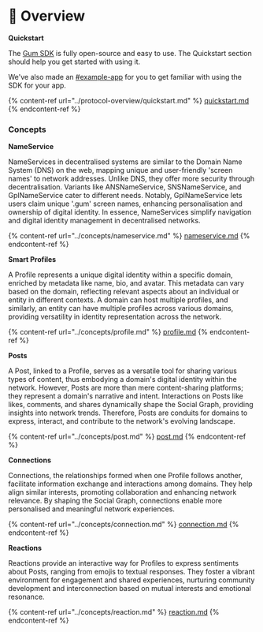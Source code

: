 # 📜 Overview

**Quickstart**

The [Gum SDK](https://github.com/gumhq/sdk/tree/master) is fully open-source and easy to use. The Quickstart section should help you get started with using it.

We've also made an [#example-app](../protocol-overview/quickstart.md#example-app "mention") for you to get familiar with using the SDK for your app.

{% content-ref url="../protocol-overview/quickstart.md" %}
[quickstart.md](../protocol-overview/quickstart.md)
{% endcontent-ref %}

### Concepts

**NameService**

NameServices in decentralised systems are similar to the Domain Name System (DNS) on the web, mapping unique and user-friendly 'screen names' to network addresses. Unlike DNS, they offer more security through decentralisation. Variants like ANSNameService, SNSNameService, and GplNameService cater to different needs. Notably, GplNameService lets users claim unique '.gum' screen names, enhancing personalisation and ownership of digital identity. In essence, NameServices simplify navigation and digital identity management in decentralised networks.

{% content-ref url="../concepts/nameservice.md" %}
[nameservice.md](../concepts/nameservice.md)
{% endcontent-ref %}

**Smart Profiles**

A Profile represents a unique digital identity within a specific domain, enriched by metadata like name, bio, and avatar. This metadata can vary based on the domain, reflecting relevant aspects about an individual or entity in different contexts. A domain can host multiple profiles, and similarly, an entity can have multiple profiles across various domains, providing versatility in identity representation across the network.

{% content-ref url="../concepts/profile.md" %}
[profile.md](../concepts/profile.md)
{% endcontent-ref %}

**Posts**

A Post, linked to a Profile, serves as a versatile tool for sharing various types of content, thus embodying a domain's digital identity within the network. However, Posts are more than mere content-sharing platforms; they represent a domain's narrative and intent. Interactions on Posts like likes, comments, and shares dynamically shape the Social Graph, providing insights into network trends. Therefore, Posts are conduits for domains to express, interact, and contribute to the network's evolving landscape.

{% content-ref url="../concepts/post.md" %}
[post.md](../concepts/post.md)
{% endcontent-ref %}

**Connections**

Connections, the relationships formed when one Profile follows another, facilitate information exchange and interactions among domains. They help align similar interests, promoting collaboration and enhancing network relevance. By shaping the Social Graph, connections enable more personalised and meaningful network experiences.

{% content-ref url="../concepts/connection.md" %}
[connection.md](../concepts/connection.md)
{% endcontent-ref %}

**Reactions**

Reactions provide an interactive way for Profiles to express sentiments about Posts, ranging from emojis to textual responses. They foster a vibrant environment for engagement and shared experiences, nurturing community development and interconnection based on mutual interests and emotional resonance.

{% content-ref url="../concepts/reaction.md" %}
[reaction.md](../concepts/reaction.md)
{% endcontent-ref %}

